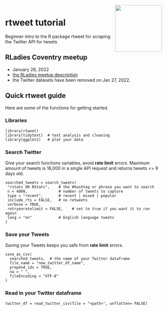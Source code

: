 <img height="150" align="right" src="https://user-images.githubusercontent.com/55933131/143092473-835ce619-0b18-438f-b235-aee57209d52f.png">


# rtweet tutorial
Beginner intro to the R package rtweet for scraping the Twitter API for tweets

## RLadies Coventry meetup
- January 26, 2022
- [the RLadies meetup description](https://www.meetup.com/rladies-coventry/events/282268890/?rv=me1&_xtd=gatlbWFpbF9jbGlja9oAJGNhZTNiMGNkLTk0Y2UtNDM2Yy1iOTJkLWQwNjI3ODI1YTEwOA&_af=event&_af_eid=282268890)
- the Twitter datasets have been removed on Jan 27, 2022.


## Quick rtweet guide

Here are some of the functions for getting started.

### Libraries
```
library(rtweet)
library(tidytext)  # text analysis and cleaning
library(ggplot2)   # plot your data
```

### Search Twitter

Give your search functions variables, avoid **rate limit** errors.
Maximum amount of tweets is 18,000 in a single API request and returns
tweets <= 9 days old.
```
searched_tweets = search_tweets(
 "rstats OR RStats",    # the #hashtag or phrase you want to search
 n = 4000,              # number of tweets to capture
 type = "recent",       # recent | mixed | popular
 include_rts = FALSE,   # no retweets
 verbose = TRUE,
 retryonratelimit = FALSE,    # set to true if you want it to run again
 lang = "en"            # English language tweets
)

```


### Save your Tweets

Saving your Tweets keeps you safe from **rate limit** errors.

```
save_as_csv( 
  searched_tweets,  # the name of your Twitter dataframe
  file_name = "new_twitter_df_name",
  prepend_ids = TRUE,
  na = " ",
  fileEncoding = "UTF-8"
)
```


### Read in your Twitter dataframe

```
twitter_df = read_twitter_csv(file = "<path>", unflatten= FALSE)
```







